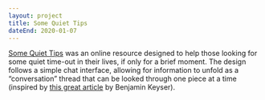 ```yaml
---
layout: project
title: Some Quiet Tips
dateEnd: 2020-01-07
---
```


[Some Quiet Tips](https://some.quiet.tips) was an online resource designed to help those looking for some quiet time-out in their lives, if only for a brief moment. The design follows a simple chat interface, allowing for information to unfold as a “conversation” thread that can be looked through one piece at a time (inspired by [this great article](https://www.intercom.com/blog/killer-feature-messaging-no-ones-talking/) by Benjamin Keyser).


